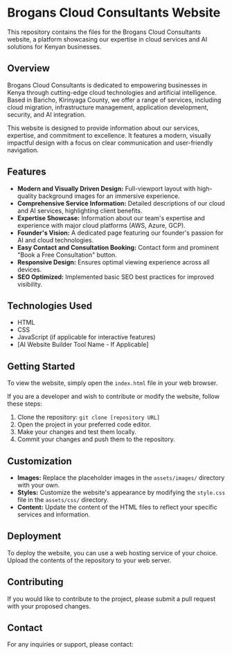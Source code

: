 # Brogans Cloud Consultants Website

This repository contains the files for the Brogans Cloud Consultants website, a platform showcasing our expertise in cloud services and AI solutions for Kenyan businesses.

## Overview

Brogans Cloud Consultants is dedicated to empowering businesses in Kenya through cutting-edge cloud technologies and artificial intelligence. Based in Baricho, Kirinyaga County, we offer a range of services, including cloud migration, infrastructure management, application development, security, and AI integration.

This website is designed to provide information about our services, expertise, and commitment to excellence. It features a modern, visually impactful design with a focus on clear communication and user-friendly navigation.

## Features

- **Modern and Visually Driven Design:** Full-viewport layout with high-quality background images for an immersive experience.
- **Comprehensive Service Information:** Detailed descriptions of our cloud and AI services, highlighting client benefits.
- **Expertise Showcase:** Information about our team's expertise and experience with major cloud platforms (AWS, Azure, GCP).
- **Founder's Vision:** A dedicated page featuring our founder's passion for AI and cloud technologies.
- **Easy Contact and Consultation Booking:** Contact form and prominent "Book a Free Consultation" button.
- **Responsive Design:** Ensures optimal viewing experience across all devices.
- **SEO Optimized:** Implemented basic SEO best practices for improved visibility.

## Technologies Used

- HTML
- CSS
- JavaScript (if applicable for interactive features)
- [AI Website Builder Tool Name - If Applicable]

## Getting Started

To view the website, simply open the `index.html` file in your web browser.

If you are a developer and wish to contribute or modify the website, follow these steps:

1. Clone the repository: `git clone [repository URL]`
2. Open the project in your preferred code editor.
3. Make your changes and test them locally.
4. Commit your changes and push them to the repository.


## Customization

- **Images:** Replace the placeholder images in the `assets/images/` directory with your own.
- **Styles:** Customize the website's appearance by modifying the `style.css` file in the `assets/css/` directory.
- **Content:** Update the content of the HTML files to reflect your specific services and information.

## Deployment

To deploy the website, you can use a web hosting service of your choice. Upload the contents of the repository to your web server.

## Contributing

If you would like to contribute to the project, please submit a pull request with your proposed changes.

## Contact

For any inquiries or support, please contact: